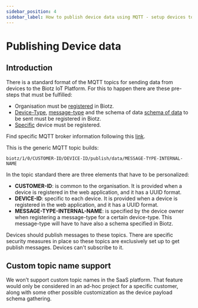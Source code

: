 ```yaml
---
sidebar_position: 4
sidebar_label: How to publish device data using MQTT - setup devices to send data
---
```

# Publishing Device data
## Introduction
There is a standard format of the MQTT topics for sending data from devices to the Biotz IoT Platform. For this to happen there are these pre-steps that must be fulfilled:

- Organisation must be <a href="/docs/Tutorials/Creating a Biotz account" target="_self">registered</a> in Biotz.
- <a href="/docs/Tutorials/Getting started/Step 1 - Creating a Device Type" target="_self">Device-Type</a>, <a href="/docs/Tutorials/Getting started/Step 2 - Creating a Message Type" target="_self">message-type</a> and the schema of data <a href="/docs/Tutorials/Getting started/Step 3 - Creating a Schema" target="_self">schema of data</a> to be sent must be registered in Biotz.
- <a href="/docs/Tutorials/Getting started/Step 4 - Creating  a device" target="_self">Specific</a> device must be registered.

Find specific MQTT broker information following this <a href="/docs/Reference guides/MQTT broker" target="_self">link</a>.

This is the generic MQTT topic builds:

```
biotz/1/0/CUSTOMER-ID/DEVICE-ID/publish/data/MESSAGE-TYPE-INTERNAL-NAME
```

In the topic standard there are three elements that have to be personalized:

- **CUSTOMER-ID**: is common to the organisation. It is provided when a device is registered in the web application, and it has a UUID format.
- **DEVICE-ID**: specific to each device. It is provided when a device is registered in the web application, and it has a UUID format.
- **MESSAGE-TYPE-INTERNAL-NAME**: is specified by the device owner when registering a message-type for a certain device-type. This message-type will have to have also a schema specified in Biotz.

Devices should publish messages to these topics. There are specific security measures in place so these topics are exclusively set up to get publish messages. Devices can't subscribe to it.

## Custom topic name support

We won’t support custom topic names in the SaaS platform. That feature would only be considered in an ad-hoc project for a specific customer, along with some other possible customization as the device payload schema gathering.